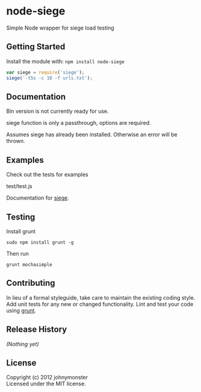 # node-siege

Simple Node wrapper for siege load testing

## Getting Started
Install the module with: `npm install node-siege`

```javascript
var siege = require('siege');
siege('-t5s -c 10 -f urls.txt');
```

## Documentation
Bin version is not currently ready for use.

siege function is only a passthrough, options are required.

Assumes siege has already been installed.  Otherwise an error will be thrown.

## Examples
Check out the tests for examples

test/test.js

Documentation for [siege](http://www.joedog.org/siege-home/).

## Testing
Install grunt
```
sudo npm install grunt -g
```
Then run
```
grunt mochasimple
```

## Contributing
In lieu of a formal styleguide, take care to maintain the existing coding style. Add unit tests for any new or changed functionality. Lint and test your code using [grunt](https://github.com/cowboy/grunt).

## Release History
_(Nothing yet)_

## License
Copyright (c) 2012 johnymonster  
Licensed under the MIT license.

